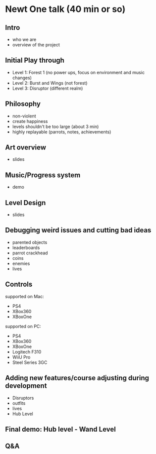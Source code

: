 Newt One talk (40 min or so)
============================

Intro 
-----
* who we are
* overview of the project

Initial Play through
--------------------
* Level 1: Forest 1 (no power ups, focus on environment and music changes)
* Level 2: Burst and Wings (not forest)
* Level 3: Disruptor (different realm)

Philosophy
----------
* non-violent
* create happiness
* levels shouldn't be too large (about 3 min)
* highly replayable (parrots, notes, achievements)

Art overview
------------
* slides

Music/Progress system
---------------------
* demo

Level Design
------------
* slides

Debugging weird issues and cutting bad ideas
--------------------------------------------
* parented objects
* leaderboards
* parrot crackhead
* coins
* enemies
* lives

Controls
--------
supported on Mac:
* PS4
* XBox360
* XBoxOne

supported on PC:
* PS4
* XBox360
* XBoxOne
* Logitech F310
* WiiU Pro 
* Steel Series 3GC

Adding new features/course adjusting during development
-------------------------------------------------------
* Disruptors
* outfits
* lives
* Hub Level

Final demo: Hub level - Wand Level
----------------------------------

Q&A
---

